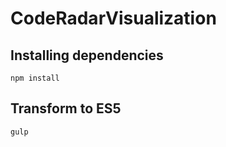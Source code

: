 # CodeRadarVisualization

## Installing dependencies
```
npm install
```

## Transform to ES5
```
gulp
```